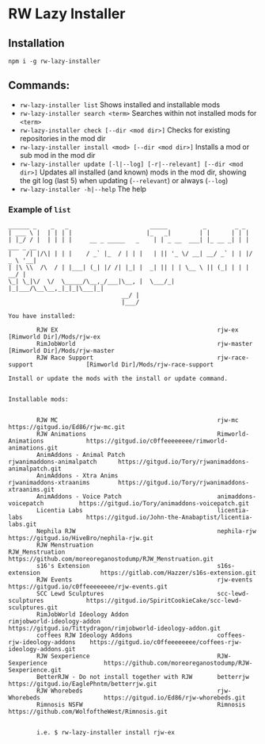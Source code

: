 # RW Lazy Installer

## Installation

`npm i -g rw-lazy-installer`

## Commands:

- `rw-lazy-installer list` Shows installed and installable mods
- `rw-lazy-installer search <term>` Searches within not installed mods for `<term>`
- `rw-lazy-installer check [--dir <mod dir>]` Checks for existing repositories in the mod dir
- `rw-lazy-installer install <mod> [--dir <mod dir>]` Installs a mod or sub mod in the mod dir
- `rw-lazy-installer update [-l|--log] [-r|--relevant] [--dir <mod dir>]` Updates all installed (and known) mods in the mod dir, showing the git log (last 5) when updating (`--relevant`) or always (`--log`)
- `rw-lazy-installer -h|--help` The help

### Example of `list`

```
______ _    _   _                       _____          _        _ _           
| ___ \ |  | | | |                     |_   _|        | |      | | |          
| |_/ / |  | | | |     __ _ _____   _    | | _ __  ___| |_ __ _| | | ___ _ __ 
|    /| |/\| | | |    / _` |_  / | | |   | || '_ \/ __| __/ _` | | |/ _ \ '__|
| |\ \\  /\  / | |___| (_| |/ /| |_| |  _| || | | \__ \ || (_| | | |  __/ |   
\_| \_|\/  \/  \_____/\__,_/___|\__, |  \___/_| |_|___/\__\__,_|_|_|\___|_|   
                                __/ |                                        
                                |___/                                         

You have installed:

        RJW EX                                             rjw-ex                         [Rimworld Dir]/Mods/rjw-ex
        RimJobWorld                                        rjw-master                     [Rimworld Dir]/Mods/rjw-master
        RJW Race Support                                   rjw-race-support               [Rimworld Dir]/Mods/rjw-race-support

Install or update the mods with the install or update command.


Installable mods:


        RJW MC                                             rjw-mc                         https://gitgud.io/Ed86/rjw-mc.git
        RJW Animations                                     Rimworld-Animations            https://gitgud.io/c0ffeeeeeeee/rimworld-animations.git
        AnimAddons - Animal Patch                          rjwanimaddons-animalpatch      https://gitgud.io/Tory/rjwanimaddons-animalpatch.git
        AnimAddons - Xtra Anims                            rjwanimaddons-xtraanims        https://gitgud.io/Tory/rjwanimaddons-xtraanims.git
        AnimAddons - Voice Patch                           animaddons-voicepatch          https://gitgud.io/Tory/animaddons-voicepatch.git
        Licentia Labs                                      licentia-labs                  https://gitgud.io/John-the-Anabaptist/licentia-labs.git
        Nephila RJW                                        nephila-rjw                    https://gitgud.io/HiveBro/nephila-rjw.git
        RJW Menstruation                                   RJW_Menstruation               https://github.com/moreoreganostodump/RJW_Menstruation.git
        s16's Extension                                    s16s-extension                 https://gitlab.com/Hazzer/s16s-extension.git
        RJW Events                                         rjw-events                     https://gitgud.io/c0ffeeeeeeee/rjw-events.git
        SCC Lewd Sculptures                                scc-lewd-sculptures            https://gitgud.io/SpiritCookieCake/scc-lewd-sculptures.git
        RimJobWorld Ideology Addon                         rimjobworld-ideology-addon     https://gitgud.io/Tittydragon/rimjobworld-ideology-addon.git
        coffees RJW Ideology Addons                        coffees-rjw-ideology-addons    https://gitgud.io/c0ffeeeeeeee/coffees-rjw-ideology-addons.git
        RJW Sexperience                                    RJW-Sexperience                https://github.com/moreoreganostodump/RJW-Sexperience.git
        BetterRJW - Do not install together with RJW       betterrjw                      https://gitgud.io/EaglePhntm/betterrjw.git
        RJW Whorebeds                                      rjw-Whorebeds                  https://gitgud.io/Ed86/rjw-whorebeds.git
        Rimnosis NSFW                                      Rimnosis                       https://github.com/WolfoftheWest/Rimnosis.git


        i.e. $ rw-lazy-installer install rjw-ex
```